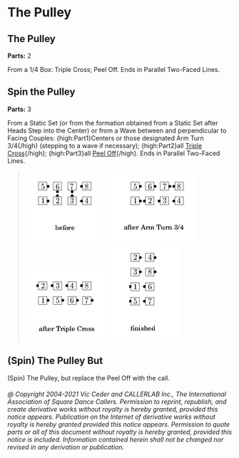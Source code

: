 
# The Pulley
## The Pulley
**Parts:** 2  


From a 1/4 Box: Triple Cross; Peel Off. Ends in Parallel Two-Faced Lines.

## Spin the Pulley
**Parts:** 3  


From a Static Set (or from the
formation obtained from a Static Set after Heads Step into the
Center) or from a Wave between and perpendicular to Facing
Couples:
{high:Part1}Centers or those designated Arm Turn 3/4{/high}
(stepping to a wave if necessary);
{high:Part2}all [Triple Cross](../c1/triple_cross.md){/high};
{high:Part3}all [Peel Off](../plus/peel_off.md){/high}.
Ends in Parallel Two-Faced Lines.

> 
> ![alt](spin_the_pulley-1.png)
> ![alt](spin_the_pulley-2.png)
> ![alt](spin_the_pulley-3.png)
> ![alt](spin_the_pulley-4.png)
> 
## (Spin) The Pulley But <anything>

(Spin) The Pulley, but replace the Peel Off with the <anything> call.
###### @ Copyright 2004-2021 Vic Ceder and CALLERLAB Inc., The International Association of Square Dance Callers. Permission to reprint, republish, and create derivative works without royalty is hereby granted, provided this notice appears. Publication on the Internet of derivative works without royalty is hereby granted provided this notice appears. Permission to quote parts or all of this document without royalty is hereby granted, provided this notice is included. Information contained herein shall not be changed nor revised in any derivation or publication.
